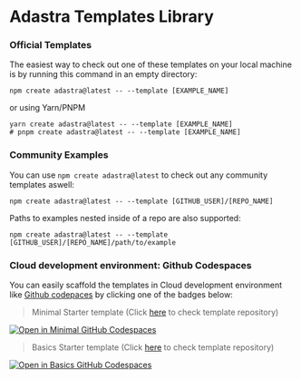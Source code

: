 # Adastra Templates Library

### Official Templates

The easiest way to check out one of these templates on your local machine is by running this command in an empty directory:

```shell
npm create adastra@latest -- --template [EXAMPLE_NAME]
```

or using Yarn/PNPM

```shell
yarn create adastra@latest -- --template [EXAMPLE_NAME]
# pnpm create adastra@latest -- --template [EXAMPLE_NAME]
```

### Community Examples

You can use `npm create adastra@latest` to check out any community templates aswell:

```shell
npm create adastra@latest -- --template [GITHUB_USER]/[REPO_NAME]
```

Paths to examples nested inside of a repo are also supported:

```shell
npm create adastra@latest -- --template [GITHUB_USER]/[REPO_NAME]/path/to/example
```

### Cloud development environment: Github Codespaces

You can easily scaffold the templates in Cloud development environment like [Github codepaces](https://github.com/codespaces) by clicking one of the badges below:

> Minimal Starter template (Click [here](https://github.com/blanklob/adastra-minimal-template) to check template repository)

[![Open in Minimal GitHub Codespaces](https://github.com/codespaces/badge.svg)](https://github.com/codespaces/new?hide_repo_select=true&ref=main&repo=603560480)

> Basics Starter template (Click [here](https://github.com/blanklob/adastra-basics-template) to check template repository)

[![Open in Basics GitHub Codespaces](https://github.com/codespaces/badge.svg)](https://github.com/codespaces/new?hide_repo_select=true&ref=main&repo=594116672)
